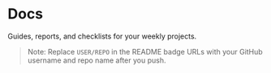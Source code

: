 # Docs
Guides, reports, and checklists for your weekly projects.

> Note: Replace `USER/REPO` in the README badge URLs with your GitHub username and repo name after you push.